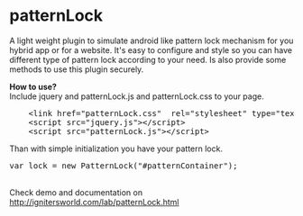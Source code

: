 patternLock
===========

A light weight plugin to simulate android like pattern lock mechanism for you hybrid app or for a website. It's easy to configure and style so you can have different type of pattern lock according to your need. Is also provide some methods to use this plugin securely.

<strong>How to use?</strong><br>
Include jquery and patternLock.js and patternLock.css to your page.
<pre class="brush: xml;">
    &lt;link href=&quot;patternLock.css&quot;  rel=&quot;stylesheet&quot; type=&quot;text/css&quot; /&gt;
    &lt;script src=&quot;jquery.js&quot;&gt;&lt;/script&gt;
    &lt;script src=&quot;patternLock.js&quot;&gt;&lt;/script&gt;
</pre>
Than with simple initialization you have your pattern lock.
<pre class="brush: js;">
var lock = new PatternLock("#patternContainer");
</pre>
<br/>
Check demo and documentation on <a href="http://ignitersworld.com/lab/patternLock.html">http://ignitersworld.com/lab/patternLock.html</a>
